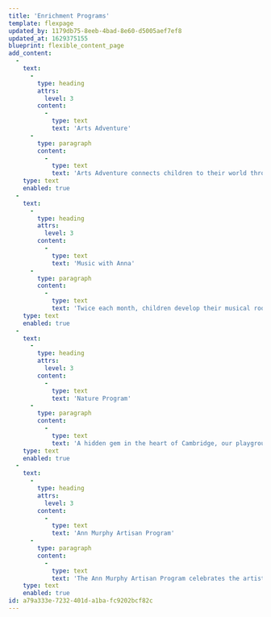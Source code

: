 ```yaml
---
title: 'Enrichment Programs'
template: flexpage
updated_by: 1179db75-8eeb-4bad-8e60-d5005aef7ef8
updated_at: 1629375155
blueprint: flexible_content_page
add_content:
  -
    text:
      -
        type: heading
        attrs:
          level: 3
        content:
          -
            type: text
            text: 'Arts Adventure'
      -
        type: paragraph
        content:
          -
            type: text
            text: '​​Arts Adventure connects children to their world through artistic expression. Students participate in music, visual arts, dance and movement, drama, and literature, weekly for 30 - 45 minutes. Arts Adventure is designed to extend upon both classroom and Artisan Program themes, as well as provide Language Program students experiences in their cultural arts.'
    type: text
    enabled: true
  -
    text:
      -
        type: heading
        attrs:
          level: 3
        content:
          -
            type: text
            text: 'Music with Anna'
      -
        type: paragraph
        content:
          -
            type: text
            text: 'Twice each month, children develop their musical roots and celebrate the international language of music with our specialist, Anna Laufenberg. Through songs and creative movement Anna introduces students to beats, rhythms, and scales. She delights and inspires children with her array of musical instruments from flute to contrabase.'
    type: text
    enabled: true
  -
    text:
      -
        type: heading
        attrs:
          level: 3
        content:
          -
            type: text
            text: 'Nature Program'
      -
        type: paragraph
        content:
          -
            type: text
            text: 'A hidden gem in the heart of Cambridge, our playgrounds inspire endless opportunities for adventure. Digging moats, climbing trees, transporting logs, cooking in mud kitchens, and observing chickens are part of our daily outdoor experiences. Weekly neighborhood walks to community green spaces and regularly scheduled visits from Habitat Wildlife Sanctuary further inspire awe and wonder as children learn about their world through discovery.'
    type: text
    enabled: true
  -
    text:
      -
        type: heading
        attrs:
          level: 3
        content:
          -
            type: text
            text: 'Ann Murphy Artisan Program'
      -
        type: paragraph
        content:
          -
            type: text
            text: 'The Ann Murphy Artisan Program celebrates the artistic process, from imagination to creation. An endowment from the late Ann Murphy, beloved CES teacher and administrator, supports artist residencies for the children, professional development for our teachers and theme inspired family events.'
    type: text
    enabled: true
id: a79a333e-7232-401d-a1ba-fc9202bcf82c
---
```

